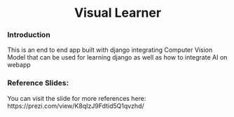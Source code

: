 <h1 align='center'> Visual Learner </h1>

<h3> Introduction </h3>
<p> This is an end to end app built with django integrating Computer Vision Model that can be used for learning django as well as how to integrate AI on webapp </p>

<h3> Reference Slides: </h3>
<p> You can visit the slide for more references here: https://prezi.com/view/K8qIzJ9Fdtid5Q1qvzhd/ </p>
